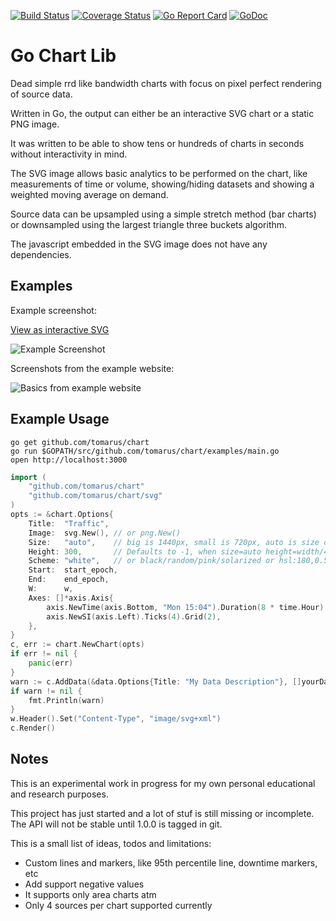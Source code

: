 [![Build Status](https://api.travis-ci.org/tomarus/chart.svg)](https://travis-ci.org/tomarus/chart)
[![Coverage Status](https://coveralls.io/repos/github/tomarus/chart/badge.svg?branch=master)](https://coveralls.io/github/tomarus/chart?branch=master)
[![Go Report Card](https://goreportcard.com/badge/github.com/tomarus/chart)](https://goreportcard.com/report/github.com/tomarus/chart)
[![GoDoc](https://godoc.org/github.com/tomarus/chart?status.svg)](https://godoc.org/github.com/tomarus/chart)

# Go Chart Lib

Dead simple rrd like bandwidth charts with focus on pixel perfect rendering of source data.

Written in Go, the output can either be an interactive SVG chart or a static PNG image.

It was written to be able to show tens or hundreds of charts in seconds without interactivity in mind.

The SVG image allows basic analytics to be performed on the chart, like measurements of time or volume, showing/hiding datasets and showing a weighted moving average on demand.

Source data can be upsampled using a simple stretch method (bar charts) or downsampled using the largest triangle three buckets algorithm.

The javascript embedded in the SVG image does not have any dependencies.

## Examples

Example screenshot:

[View as interactive SVG](http://s.chiparus.org/6/6b15c5349e894fe9.svg)

![Example Screenshot](http://s.chiparus.org/5/5caa4e08e4b2edb3.png)

Screenshots from the example website:

![Basics from example website](http://s.chiparus.org/3/3a23cff5f7c2c704.png)

## Example Usage

```
go get github.com/tomarus/chart 
go run $GOPATH/src/github.com/tomarus/chart/examples/main.go
open http://localhost:3000
```

```go
import (
    "github.com/tomarus/chart"
    "github.com/tomarus/chart/svg"
)
opts := &chart.Options{
    Title:  "Traffic",
    Image:  svg.New(), // or png.New()
    Size:   "auto",    // big is 1440px, small is 720px, auto is size of dataset
    Height: 300,       // Defaults to -1, when size=auto height=width/4, otherwise set fixed height
    Scheme: "white",   // or black/random/pink/solarized or hsl:180,0.5,0.25
    Start:  start_epoch,
    End:    end_epoch,
    W:      w,
    Axes: []*axis.Axis{
        axis.NewTime(axis.Bottom, "Mon 15:04").Duration(8 * time.Hour).Grid(4),
        axis.NewSI(axis.Left).Ticks(4).Grid(2),
    },
}
c, err := chart.NewChart(opts)
if err != nil {
    panic(err)
}
warn := c.AddData(&data.Options{Title: "My Data Description"}, []yourData)
if warn != nil {
    fmt.Println(warn)
}
w.Header().Set("Content-Type", "image/svg+xml")
c.Render()
```

## Notes

This is an experimental work in progress for my own personal educational and research purposes.

This project has just started and a lot of stuf is still missing or incomplete. The API will not be stable until 1.0.0 is tagged in git.

This is a small list of ideas, todos and limitations:
* Custom lines and markers, like 95th percentile line, downtime markers, etc
* Add support negative values
* It supports only area charts atm
* Only 4 sources per chart supported currently
